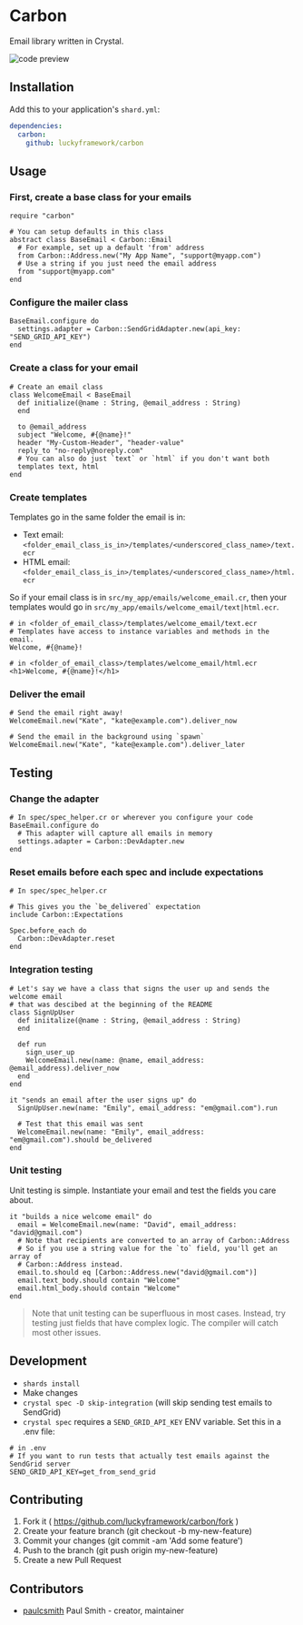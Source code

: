 # Carbon

Email library written in Crystal.

![code preview](https://user-images.githubusercontent.com/22394/38457909-9f16f9fe-3a64-11e8-852c-74e31238f48b.png)

## Installation

Add this to your application's `shard.yml`:

```yaml
dependencies:
  carbon:
    github: luckyframework/carbon
```

## Usage

### First, create a base class for your emails

```crystal
require "carbon"

# You can setup defaults in this class
abstract class BaseEmail < Carbon::Email
  # For example, set up a default 'from' address
  from Carbon::Address.new("My App Name", "support@myapp.com")
  # Use a string if you just need the email address
  from "support@myapp.com"
end
```

### Configure the mailer class

```crystal
BaseEmail.configure do
  settings.adapter = Carbon::SendGridAdapter.new(api_key: "SEND_GRID_API_KEY")
end
```

### Create a class for your email

```crystal
# Create an email class
class WelcomeEmail < BaseEmail
  def initialize(@name : String, @email_address : String)
  end

  to @email_address
  subject "Welcome, #{@name}!"
  header "My-Custom-Header", "header-value"
  reply_to "no-reply@noreply.com"
  # You can also do just `text` or `html` if you don't want both
  templates text, html
end
```

### Create templates

Templates go in the same folder the email is in:

* Text email: `<folder_email_class_is_in>/templates/<underscored_class_name>/text.ecr`
* HTML email: `<folder_email_class_is_in>/templates/<underscored_class_name>/html.ecr`

So if your email class is in `src/my_app/emails/welcome_email.cr`, then your
templates would go in `src/my_app/emails/welcome_email/text|html.ecr`.

```
# in <folder_of_email_class>/templates/welcome_email/text.ecr
# Templates have access to instance variables and methods in the email.
Welcome, #{@name}!
```

```
# in <folder_of_email_class>/templates/welcome_email/html.ecr
<h1>Welcome, #{@name}!</h1>
```

### Deliver the email

```
# Send the email right away!
WelcomeEmail.new("Kate", "kate@example.com").deliver_now

# Send the email in the background using `spawn`
WelcomeEmail.new("Kate", "kate@example.com").deliver_later
```

## Testing

### Change the adapter

```crystal
# In spec/spec_helper.cr or wherever you configure your code
BaseEmail.configure do
  # This adapter will capture all emails in memory
  settings.adapter = Carbon::DevAdapter.new
end
```

### Reset emails before each spec and include expectations

```crystal
# In spec/spec_helper.cr

# This gives you the `be_delivered` expectation
include Carbon::Expectations

Spec.before_each do
  Carbon::DevAdapter.reset
end
```

### Integration testing

```crystal
# Let's say we have a class that signs the user up and sends the welcome email
# that was descibed at the beginning of the README
class SignUpUser
  def iniitalize(@name : String, @email_address : String)
  end

  def run
    sign_user_up
    WelcomeEmail.new(name: @name, email_address: @email_address).deliver_now
  end
end

it "sends an email after the user signs up" do
  SignUpUser.new(name: "Emily", email_address: "em@gmail.com").run

  # Test that this email was sent
  WelcomeEmail.new(name: "Emily", email_address: "em@gmail.com").should be_delivered
end
```

### Unit testing

Unit testing is simple. Instantiate your email and test the fields you care about.

```crystal
it "builds a nice welcome email" do
  email = WelcomeEmail.new(name: "David", email_address: "david@gmail.com")
  # Note that recipients are converted to an array of Carbon::Address
  # So if you use a string value for the `to` field, you'll get an array of
  # Carbon::Address instead.
  email.to.should eq [Carbon::Address.new("david@gmail.com")]
  email.text_body.should contain "Welcome"
  email.html_body.should contain "Welcome"
end
```

> Note that unit testing can be superfluous in most cases. Instead, try
> testing just fields that have complex logic. The compiler will catch most
> other issues.

## Development

* `shards install`
* Make changes
* `crystal spec -D skip-integration` (will skip sending test emails to SendGrid)
* `crystal spec` requires a `SEND_GRID_API_KEY` ENV variable. Set this in a .env file:

```
# in .env
# If you want to run tests that actually test emails against the SendGrid server
SEND_GRID_API_KEY=get_from_send_grid
```

## Contributing

1.  Fork it ( https://github.com/luckyframework/carbon/fork )
2.  Create your feature branch (git checkout -b my-new-feature)
3.  Commit your changes (git commit -am 'Add some feature')
4.  Push to the branch (git push origin my-new-feature)
5.  Create a new Pull Request

## Contributors

* [paulcsmith](https://github.com/paulcsmith]) Paul Smith - creator, maintainer
